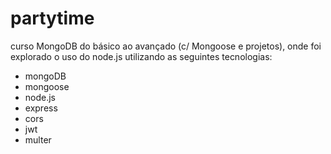 # partytime
curso MongoDB do básico ao avançado (c/ Mongoose e projetos), onde foi explorado o uso do node.js utilizando as seguintes tecnologias: 
- mongoDB
- mongoose
- node.js
- express
- cors
- jwt
- multer
